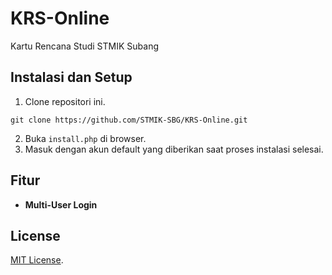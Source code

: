 # KRS-Online
Kartu Rencana Studi STMIK Subang

## Instalasi dan Setup
1. Clone repositori ini.
```
git clone https://github.com/STMIK-SBG/KRS-Online.git
```
2. Buka ```install.php``` di browser.
3. Masuk dengan akun default yang diberikan saat proses instalasi selesai.

## Fitur
* __Multi-User Login__

## License
[MIT License](https://raw.githubusercontent.com/STMIK-SBG/KRS-Online/dev/LICENSE).
